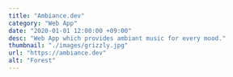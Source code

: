 ```yaml
---
title: "Ambiance.dev"
category: "Web App"
date: "2020-01-01 12:00:00 +09:00"
desc: "Web App which provides ambiant music for every mood."
thumbnail: "./images/grizzly.jpg"
url: "https://ambiance.dev"
alt: "Forest"
---
```

